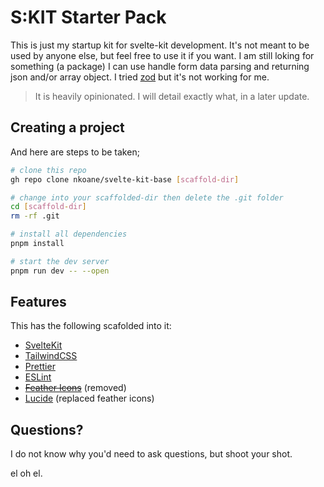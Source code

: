 # S:KIT Starter Pack

This is just my startup kit for svelte-kit development. It's not meant to be used by anyone else, but feel free to use it if you want. I am still loking for something (a package) I can use handle form data parsing and returning json and/or array object. I tried [zod](https://zod.dev) but it's not working for me.

> It is heavily opinionated. I will detail exactly what, in a later update.

## Creating a project

And here are steps to be taken;

```bash
# clone this repo
gh repo clone nkoane/svelte-kit-base [scaffold-dir]

# change into your scaffolded-dir then delete the .git folder
cd [scaffold-dir]
rm -rf .git

# install all dependencies
pnpm install

# start the dev server
pnpm run dev -- --open
```

## Features

This has the following scafolded into it:

- [SvelteKit](https://kit.svelte.dev/)
- [TailwindCSS](https://tailwindcss.com/)
- [Prettier](https://prettier.io/)
- [ESLint](https://eslint.org/)
- ~~[Feather Icons](https://feathericons.com/)~~ (removed)
- [Lucide](https://lucide.dev/) (replaced feather icons)

## Questions?

I do not know why you'd need to ask questions, but shoot your shot.

el oh el.
